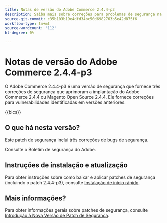 ```yaml
---
title: Notas de versão do Adobe Commerce 2.4.4-p3
description: Saiba mais sobre correções para problemas de segurança na versão 2.4.4-p3 do Adobe Commerce.
source-git-commit: c35b103b19e4dfd34bc50d6982763b5e42d875f6
workflow-type: tm+mt
source-wordcount: '112'
ht-degree: 0%

---
```



# Notas de versão do Adobe Commerce 2.4.4-p3

O Adobe Commerce 2.4.4-p3 é uma versão de segurança que fornece três correções de segurança que aprimoram a implantação do Adobe Commerce 2.4.4 ou Magento Open Source 2.4.4. Ele fornece correções para vulnerabilidades identificadas em versões anteriores.

{{bics}}

## O que há nesta versão?

Este patch de segurança inclui três correções de bugs de segurança.

Consulte o Boletim de segurança do Adobe.

## Instruções de instalação e atualização

Para obter instruções sobre como baixar e aplicar patches de segurança (incluindo o patch 2.4.4-p3), consulte [Instalação de início rápido](../../../installation/composer.md).

## Mais informações?

Para obter informações gerais sobre patches de segurança, consulte [Introdução à Nova Versão de Patch de Segurança](https://community.magento.com/t5/Magento-DevBlog/Introducing-the-New-Security-Patch-Release/ba-p/141287).
